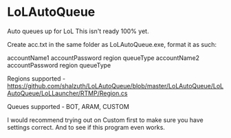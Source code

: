 LoLAutoQueue
============

Auto queues up for LoL
This isn't ready 100% yet.

Create acc.txt in the same folder as LoLAutoQueue.exe, format it as such:

accountName1 accountPassword region queueType
accountName2 accountPassword region queueType

Regions supported - https://github.com/shalzuth/LoLAutoQueue/blob/master/LoLAutoQueue/LoLAutoQueue/LoLLauncher/RTMP/Region.cs

Queues supported - BOT, ARAM, CUSTOM

I would recommend trying out on Custom first to make sure you have settings correct. And to see if this program even works.

